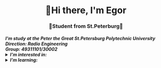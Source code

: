 <div id="header" align="center">
    <h1>👋Hi there,  I'm Egor</h1>
    <h3>🐧Student from St.Peterburg🐧</h3>
    
</div>

<div id="body">
    <i>
    <h4>I'm study at the Peter the Great St.Petersburg Polytechnic University<br />
    Direction: Radio Engineering <br />
    Group: 49311101/30002 <br />
    <details>
    <summary> I'm interested in:</summary><br />
    🥇Infomatics<br />
    🥈Physics<br />
    🥉Mathematics<br />
    🏅Sports
    </details>
    <details>
    <summary> I’m learning:</summary><br />
        👉Python<br />
        👉HTML Basics<br />
        👉C++ Basics<br />
        👉English language<br />
    </details>
    </h4>
    </i>
</div>
